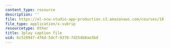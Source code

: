 ```yaml
---
content_type: resource
description: ''
file: https://ol-ocw-studio-app-production.s3.amazonaws.com/courses/18-02sc-multivariable-calculus-fall-2010/6c5209474f6d5dcf93707d254b8ae3bd_2bF6H_xu0ao.vtt
file_type: application/x-subrip
resourcetype: Other
title: 3play caption file
uid: 6c520947-4f6d-5dcf-9370-7d254b8ae3bd
---
```

